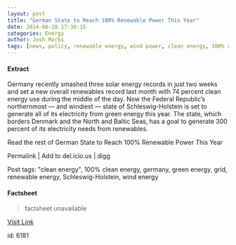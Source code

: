 ```yaml
---
layout: post
title: "German State to Reach 100% Renewable Power This Year"
date: 2014-06-28 17:30:15
categories: Energy
author: Josh Marks
tags: [news, policy, renewable energy, wind power, clean energy, 100% clean energy, germany, green energy, grid, schleswig-holstein, wind energy]
---
```



#### Extract
>
Germany recently smashed three solar energy records in just two weeks and set a new overall renewables record last month with 74 percent clean energy use during the middle of the day. Now the Federal Republic&#8217;s northernmost &#8212; and windiest &#8212; state of Schleswig-Holstein is set to generate all of its electricity from green energy this year. The state, which borders Denmark and the North and Baltic Seas, has a goal to generate 300 percent of its electricity needs from renewables.




Read the rest of German State to Reach 100% Renewable Power This Year


Permalink |
Add to
del.icio.us | 
digg

Post tags: "clean energy", 100% clean energy, germany, green energy, grid, renewable energy, Schleswig-Holstein, wind energy

#### Factsheet
>factsheet unavailable

[Visit Link](http://inhabitat.com/german-state-to-reach-100-renewable-power-this-year/)

id:    6181
